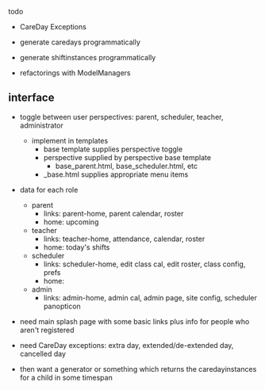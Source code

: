 
todo 

- CareDay Exceptions
- generate caredays programmatically
- generate shiftinstances programmatically

- refactorings with ModelManagers

interface
---------

- toggle between user perspectives: parent, scheduler, teacher, administrator
    - implement in templates
        - base template supplies perspective toggle
        - perspective supplied by perspective base template
            - base_parent.html, base_scheduler.html, etc
        - <perspective>_base.html supplies appropriate menu items

- data for each role
    - parent
        - links: parent-home, parent calendar, roster
        - home: upcoming
    - teacher
        - links: teacher-home, attendance, calendar, roster
        - home: today's shifts
    - scheduler
        - links: scheduler-home, edit class cal, edit roster, class config, prefs
        - home: 
    - admin
        - links: admin-home, admin cal, admin page, site config, scheduler panopticon


- need main splash page with some basic links plus info for people who aren't registered

- need CareDay exceptions: extra day, extended/de-extended day, cancelled day
- then want a generator or something which returns the caredayinstances for a child in some timespan
